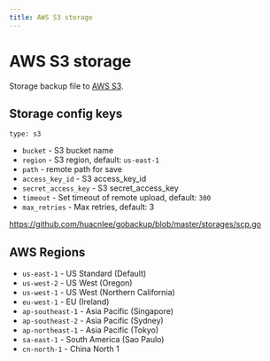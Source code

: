 ```yaml
---
title: AWS S3 storage
---
```


# AWS S3 storage

Storage backup file to [AWS S3](https://aws.amazon.com/s3/).

## Storage config keys

`type: s3`

- `bucket` - S3 bucket name
- `region` - S3 region, default: `us-east-1`
- `path` - remote path for save
- `access_key_id` - S3 access_key_id
- `secret_access_key` - S3 secret_access_key
- `timeout` - Set timeout of remote upload, default: `300`
- `max_retries` - Max retries, default: 3

https://github.com/huacnlee/gobackup/blob/master/storages/scp.go

## AWS Regions

- `us-east-1` - US Standard (Default)
- `us-west-2` - US West (Oregon)
- `us-west-1` - US West (Northern California)
- `eu-west-1` - EU (Ireland)
- `ap-southeast-1` - Asia Pacific (Singapore)
- `ap-southeast-2` - Asia Pacific (Sydney)
- `ap-northeast-1` - Asia Pacific (Tokyo)
- `sa-east-1` - South America (Sao Paulo)
- `cn-north-1` - China North 1



